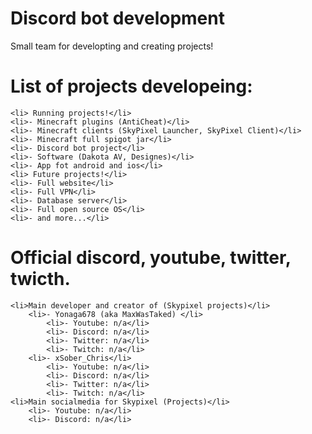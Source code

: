 # Discord bot development
Small team for developting and creating projects!

# List of projects developeing:
    <li> Running projects!</li>
    <li>- Minecraft plugins (AntiCheat)</li>
    <li>- Minecraft clients (SkyPixel Launcher, SkyPixel Client)</li>
    <li>- Minecraft full spigot jar</li>
    <li>- Discord bot project</li>
    <li>- Software (Dakota AV, Designes)</li>
    <li>- App fot android and ios</li>
    <li> Future projects!</li>
    <li>- Full website</li>
    <li>- Full VPN</li>
    <li>- Database server</li>
    <li>- Full open source OS</li>
    <li>- and more...</li>

# Official discord, youtube, twitter, twicth.
    <li>Main developer and creator of (Skypixel projects)</li>
        <li>- Yonaga678 (aka MaxWasTaked) </li>
            <li>- Youtube: n/a</li>
            <li>- Discord: n/a</li>
            <li>- Twitter: n/a</li>
            <li>- Twitch: n/a</li>
        <li>- xSober_Chris</li>
            <li>- Youtube: n/a</li>
            <li>- Discord: n/a</li>
            <li>- Twitter: n/a</li>
            <li>- Twitch: n/a</li>
    <li>Main socialmedia for Skypixel (Projects)</li>
        <li>- Youtube: n/a</li>
        <li>- Discord: n/a</li>